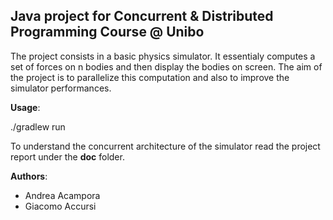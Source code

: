 ## Java project for Concurrent & Distributed Programming Course @ Unibo

The project consists in a basic physics simulator.
It essentialy computes a set of forces on n bodies and then display the bodies on screen.
The aim of the project is to parallelize this computation and also to improve the simulator performances.

**Usage**:

./gradlew run

To understand the concurrent architecture of the simulator read the project report under the **doc** folder.

**Authors**:

- Andrea Acampora 
- Giacomo Accursi

